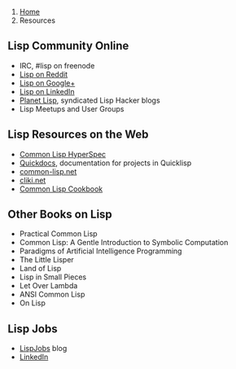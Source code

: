 <ol class="breadcrumb">
  <li><a href="/">Home</a></li>
  <li class="active">Resources</li>
</ol>

## Lisp Community Online

* IRC, #lisp on freenode
* [Lisp on Reddit](http://www.reddit.com/r/lisp/)
* [Lisp on Google+](https://plus.google.com/communities/101016130241925650833)
* [Lisp on LinkedIn](http://www.linkedin.com/groups?home=&gid=830547&trk=anet_ug_hm)
* [Planet Lisp](http://planet.lisp.org/), syndicated Lisp Hacker blogs
* Lisp Meetups and User Groups

## Lisp Resources on the Web

* [Common Lisp HyperSpec](http://www.lispworks.com/documentation/HyperSpec/Front/index.htm)
* [Quickdocs](http://quickdocs.org/), documentation for projects in Quicklisp
* [common-lisp.net](http://common-lisp.net/)
* [cliki.net](http://cliki.net)
* [Common Lisp Cookbook](http://cl-cookbook.sourceforge.net/index.html)

## Other Books on Lisp

* Practical Common Lisp
* Common Lisp: A Gentle Introduction to Symbolic Computation
* Paradigms of Artificial Intelligence Programming
* The Little Lisper
* Land of Lisp
* Lisp in Small Pieces
* Let Over Lambda
* ANSI Common Lisp
* On Lisp

## Lisp Jobs

* [LispJobs](http://lispjobs.wordpress.com/) blog
* [LinkedIn](http://www.linkedin.com/vsearch/j?keywords=common+lisp)
